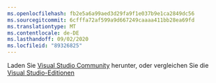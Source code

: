 ```yaml
---
ms.openlocfilehash: fb2e5a6a99aed3d29fa9f1e037b9e1ca2849dc56
ms.sourcegitcommit: 6cfffa72af599a9d667249caaaa411bb28ea69fd
ms.translationtype: MT
ms.contentlocale: de-DE
ms.lasthandoff: 09/02/2020
ms.locfileid: "89326825"
---
```

Laden Sie [Visual Studio Community](https://visualstudio.microsoft.com/vs/community/) herunter, oder vergleichen Sie die [Visual Studio-Editionen](https://www.visualstudio.com/vs-2015-product-editions)